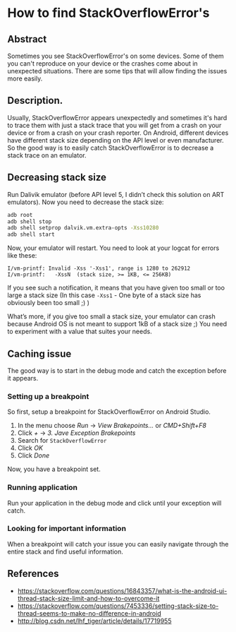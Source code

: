 # How to find StackOverflowError's

## Abstract
Sometimes you see StackOverflowError's on some devices. Some of them you can't reproduce on your device or the crashes come about in unexpected situations. There are some tips that will allow finding the issues more easily.

## Description.
Usually, StackOverflowError appears unexpectedly and sometimes it's hard to trace them with just a stack trace that you will get from a crash on your device or from a crash on your crash reporter. On Android, different devices have different stack size depending on the API level or even manufacturer. So the good way is to easily catch StackOverflowError is to decrease a stack trace on an emulator.

## Decreasing stack size
Run Dalivik emulator (before API level 5, I didn’t check this solution on ART emulators). Now you need to decrease the stack size:

```bash
adb root
adb shell stop
adb shell setprop dalvik.vm.extra-opts -Xss10280
adb shell start
```

Now, your emulator will restart. You need to look at your logcat for errors like these:

```
I/vm-printf: Invalid -Xss '-Xss1', range is 1280 to 262912
I/vm-printf:   -XssN  (stack size, >= 1KB, <= 256KB)
```

If you see such a notification, it means that you have given too small or too large a stack size (In this case `-Xss1` - One byte of a stack size has obviously been too small ;) )

What’s more, if you give too small a stack size, your emulator can crash because Android OS is not meant to support 1kB of a stack size ;)
You need to experiment with a value that suites your needs.

## Caching issue

The good way is to start in the debug mode and catch the exception before it appears.

### Setting up a breakpoint
So first, setup a breakpoint for StackOverflowError on Android Studio.

1. In the menu choose *Run* -> *View Brakepoints...* or *CMD+Shift+F8*
2. Click *+* -> *3. Jave Exception Brakepoints*
3. Search for `StackOverflowError`
4. Click *OK*
5. Click *Done*

Now, you have a breakpoint set.

### Running application

Run your application in the debug mode and click until your exception will catch.

### Looking for important information

When a breakpoint will catch your issue you can easily navigate through the entire stack and find useful information.

## References
* https://stackoverflow.com/questions/16843357/what-is-the-android-ui-thread-stack-size-limit-and-how-to-overcome-it
* https://stackoverflow.com/questions/7453336/setting-stack-size-to-thread-seems-to-make-no-difference-in-android
* http://blog.csdn.net/lhf_tiger/article/details/17719955